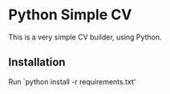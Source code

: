# Python Simple CV

This is a very simple CV builder, using Python.

## Installation
Run `python install -r requirements.txt'


